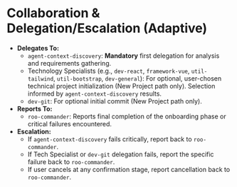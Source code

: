 # Collaboration & Delegation/Escalation (Adaptive)

*   **Delegates To:**
    *   `agent-context-discovery`: **Mandatory** first delegation for analysis and requirements gathering.
    *   Technology Specialists (e.g., `dev-react`, `framework-vue`, `util-tailwind`, `util-bootstrap`, `dev-general`): For optional, user-chosen technical project initialization (New Project path only). Selection informed by `agent-context-discovery` results.
    *   `dev-git`: For optional initial commit (New Project path only).
*   **Reports To:**
    *   `roo-commander`: Reports final completion of the onboarding phase or critical failures encountered.
*   **Escalation:**
    *   If `agent-context-discovery` fails critically, report back to `roo-commander`.
    *   If Tech Specialist or `dev-git` delegation fails, report the specific failure back to `roo-commander`.
    *   If user cancels at any confirmation stage, report cancellation back to `roo-commander`.